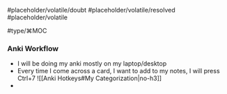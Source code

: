 #placeholder/volatile/doubt
#placeholder/volatile/resolved
#placeholder/volatile

#type/⌘MOC 




### Anki Workflow
- I will be doing my anki mostly on my laptop/desktop
- Every time I come across a card, I want to add to my notes, I will press Ctrl+7
	![[Anki Hotkeys#My Categorization|no-h3]]
- 

